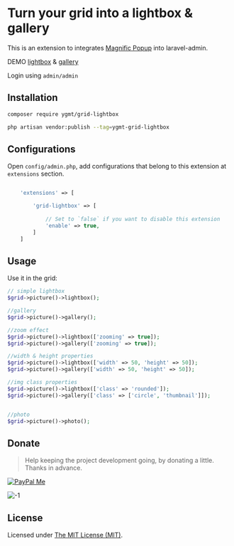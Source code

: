 Turn your grid into a lightbox & gallery
======

This is an extension to integrates [Magnific Popup](http://dimsemenov.com/plugins/magnific-popup/) into laravel-admin.

DEMO [lightbox](http://demo.laravel-admin.org/lightbox/lightbox) & [gallery](http://demo.laravel-admin.org/lightbox/gallery)

Login using `admin/admin`

## Installation 

```bash
composer require ygmt/grid-lightbox

php artisan vendor:publish --tag=ygmt-grid-lightbox
```

## Configurations

Open `config/admin.php`, add configurations that belong to this extension at `extensions` section.
```php

    'extensions' => [

        'grid-lightbox' => [
        
            // Set to `false` if you want to disable this extension
            'enable' => true,
        ]
    ]

```

## Usage

Use it in the grid:
```php
// simple lightbox
$grid->picture()->lightbox();

//gallery
$grid->picture()->gallery();

//zoom effect
$grid->picture()->lightbox(['zooming' => true]);
$grid->picture()->gallery(['zooming' => true]);

//width & height properties
$grid->picture()->lightbox(['width' => 50, 'height' => 50]);
$grid->picture()->gallery(['width' => 50, 'height' => 50]);

//img class properties
$grid->picture()->lightbox(['class' => 'rounded']);
$grid->picture()->gallery(['class' => ['circle', 'thumbnail']]);


//photo
$grid->picture()->photo();

```

## Donate

> Help keeping the project development going, by donating a little. Thanks in advance.

[![PayPal Me](https://img.shields.io/badge/Donate-PayPal-green.svg)](https://www.paypal.me/zousong)

![-1](https://cloud.githubusercontent.com/assets/1479100/23287423/45c68202-fa78-11e6-8125-3e365101a313.jpg)

License
------------
Licensed under [The MIT License (MIT)](LICENSE).

